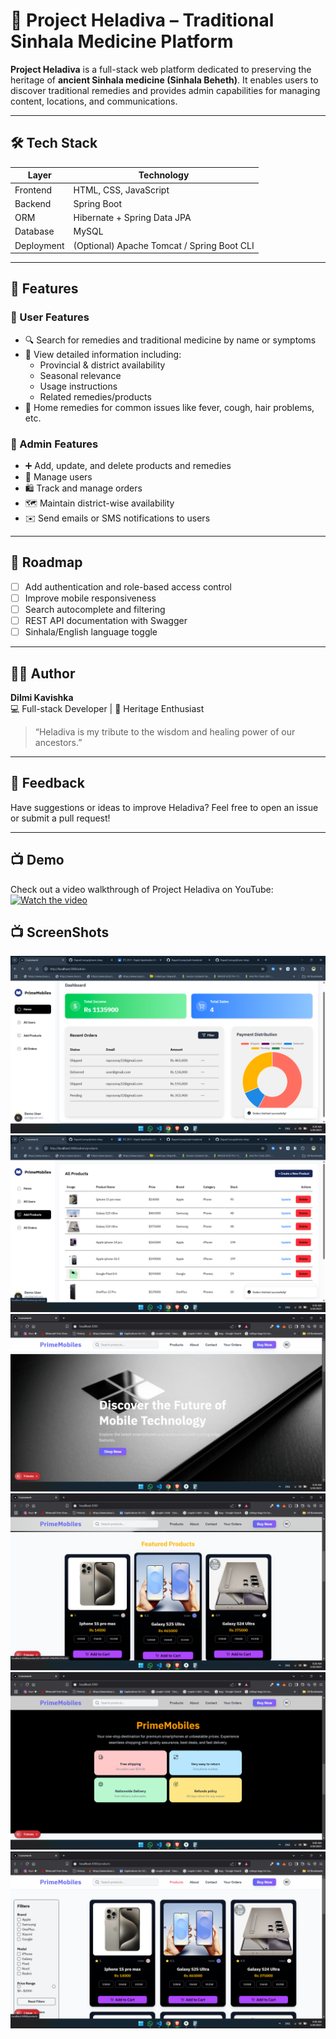 # 🌿 Project Heladiva – Traditional Sinhala Medicine Platform

**Project Heladiva** is a full-stack web platform dedicated to preserving the heritage of **ancient Sinhala medicine (Sinhala Beheth)**. It enables users to discover traditional remedies and provides admin capabilities for managing content, locations, and communications.

---

## 🛠️ Tech Stack

| Layer         | Technology                    |
|---------------|-------------------------------|
| Frontend      | HTML, CSS, JavaScript         |
| Backend       | Spring Boot                   |
| ORM           | Hibernate + Spring Data JPA   |
| Database      | MySQL                         |
| Deployment    | (Optional) Apache Tomcat / Spring Boot CLI |

---

## 🚀 Features

### 👥 User Features
- 🔍 Search for remedies and traditional medicine by name or symptoms
- 📄 View detailed information including:
    - Provincial & district availability
    - Seasonal relevance
    - Usage instructions
    - Related remedies/products
- 💊 Home remedies for common issues like fever, cough, hair problems, etc.

### 🔐 Admin Features
- ➕ Add, update, and delete products and remedies
- 👤 Manage users
- 🛍️ Track and manage orders
- 🗺️ Maintain district-wise availability
- ✉️ Send emails or SMS notifications to users

---

## 📌 Roadmap

- [ ] Add authentication and role-based access control
- [ ] Improve mobile responsiveness
- [ ] Search autocomplete and filtering
- [ ] REST API documentation with Swagger
- [ ] Sinhala/English language toggle

---

## 👨‍💻 Author

**Dilmi Kavishka**  
💻 Full-stack Developer | 🌿 Heritage Enthusiast

> “Heladiva is my tribute to the wisdom and healing power of our ancestors.”

---


## 💬 Feedback

Have suggestions or ideas to improve Heladiva? Feel free to open an issue or submit a pull request!

---

## 📺 Demo

Check out a video walkthrough of Project Heladiva on YouTube:  
[![Watch the video](https://img.youtube.com/vi/abc123xyz/0.jpg)](https://youtu.be/DQmYBlO3fII)

## 📺 ScreenShots

![IMG-20240711-WA0013](https://github.com/RayanCooray/phone-shop/blob/master/public/application/Screenshot%20(4251).png)
![IMG-20240711-WA0012](https://github.com/RayanCooray/phone-shop/blob/master/public/application/Screenshot%20(4253).png)
![IMG-20240711-WA0011](https://github.com/RayanCooray/phone-shop/blob/master/public/application/Screenshot%20(4254).png)
![IMG-20240711-WA0010](https://github.com/RayanCooray/phone-shop/blob/master/public/application/Screenshot%20(4255).png)
![IMG-20240711-WA0009](https://github.com/RayanCooray/phone-shop/blob/master/public/application/Screenshot%20(4256).png)
![IMG-20240711-WA0007](https://github.com/RayanCooray/phone-shop/blob/master/public/application/Screenshot%20(4259).png)
